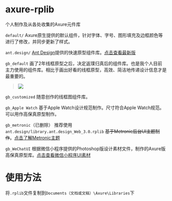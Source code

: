 # axure-rplib
个人制作及从各处收集的Axure元件库

`default/`
Axure原生提供的默认组件，针对字体、字号、图形填充及边框颜色等进行了修改，并同步更新了样式。

`ant.design/`
[Ant Design](https://ant.design/index-cn)提供的快速原型组件库。[点击查看最新版](https://ant.design/docs/spec/download-cn)

`gb_default`
画了2年线框原型之后，决定返璞归真后的组件库。也是我个人目前主力使用的组件库。相比于画出好看的线框原型，高效、简洁地传递设计信息才是最重要的。
> ![](img/gb_default_desc)

`gb_customized`
随意创作的线框图组件库。

`gb_Apple Watch`
基于Apple Watch设计规范制作。尺寸符合Apple Watch规范。可以用作高保真原型制作。

`gb_metronic`（已删除）
推荐使用`ant.design/library.ant.design_Web_3.0.rplib`
~~基于Metronic后台UI主题制作~~。[点击了解Metronic主题](http://keenthemes.com/preview/metronic/)

`gb_WeChatUI`
根据微信小程序提供的Photoshop版设计素材文件，制作的Axure版高保真原型库。[点击查看微信小程序UI素材](https://developers.weixin.qq.com/miniprogram/design/#%E8%B5%84%E6%BA%90%E4%B8%8B%E8%BD%BD)

# 使用方法
将`.rplib`文件复制到`Documents（文档或文稿）\Axure\Libraries`下
